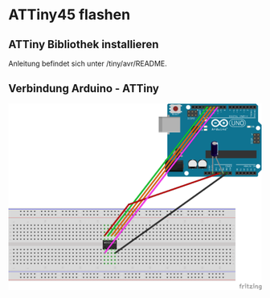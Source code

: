 # ATTiny45 flashen

## ATTiny Bibliothek installieren

Anleitung befindet sich unter /tiny/avr/README.

## Verbindung Arduino - ATTiny

![Image of Arudino with Attiny](https://raw.githubusercontent.com/bens-beacon/light-switch/master/flash/tiny/Connections.png)
